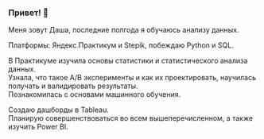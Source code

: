 ### Привет! 👋
  
Меня зовут Даша, последние полгода я обучаюсь анализу данных.
  
Платформы: Яндекс.Практикум и Stepik, побеждаю Python и SQL.   

В Практикуме изучила основы статистики и статистического анализа данных.   
Узнала, что такое A/B эксперименты и как их проектировать, научилась получать и валидировать результаты.  
Познакомилась с основами машинного обучения.

Создаю дашборды в Tableau.   
Планирую совершенствоваться во всем вышеперечисленном, а также изучить Power BI. 
